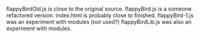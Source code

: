 flappyBirdOld.js is close to the original source.
flappyBird.js is a someone refactored version.
index.html is probably close to finished.
flappyBird-1.js was an experiment with modules (not used?)
flappyBirdLib.js was also an experiment with modules.
